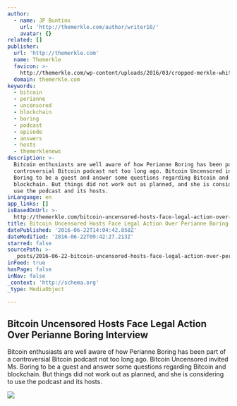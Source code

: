 ```yaml
---
author:
  - name: JP Buntinx
    url: 'http://themerkle.com/author/writer10/'
    avatar: {}
related: []
publisher:
  url: 'http://themerkle.com'
  name: Themerkle
  favicon: >-
    http://themerkle.com/wp-content/uploads/2016/03/cropped-merkle-white-1-192x192.png
  domain: themerkle.com
keywords:
  - bitcoin
  - perianne
  - uncensored
  - blockchain
  - boring
  - podcast
  - episode
  - answers
  - hosts
  - themerklenews
description: >-
  Bitcoin enthusiasts are well aware of how Perianne Boring has been part of a
  controversial Bitcoin podcast not too long ago. Bitcoin Uncensored invited Ms.
  Boring to be a guest and answer some questions regarding Bitcoin and
  blockchain. But things did not work out as planned, and she is considering to
  use the podcast and its hosts.
inLanguage: en
app_links: []
isBasedOnUrl: >-
  http://themerkle.com/bitcoin-uncensored-hosts-face-legal-action-over-perianne-boring-interview/
title: Bitcoin Uncensored Hosts Face Legal Action Over Perianne Boring Interview
datePublished: '2016-06-22T14:04:42.858Z'
dateModified: '2016-06-22T09:42:27.213Z'
starred: false
sourcePath: >-
  _posts/2016-06-22-bitcoin-uncensored-hosts-face-legal-action-over-perianne-bor.md
inFeed: true
hasPage: false
inNav: false
_context: 'http://schema.org'
_type: MediaObject

---
```

<article style=""><h1>Bitcoin Uncensored Hosts Face Legal Action Over Perianne Boring Interview</h1><p>Bitcoin enthusiasts are well aware of how Perianne Boring has been part of a controversial Bitcoin podcast not too long ago. Bitcoin Uncensored invited Ms. Boring to be a guest and answer some questions regarding Bitcoin and blockchain. But things did not work out as planned, and she is considering to use the podcast and its hosts.</p><img src="http://themerkle.com/wp-content/uploads/2016/06/shutterstock_93505339.jpg" /></article>
